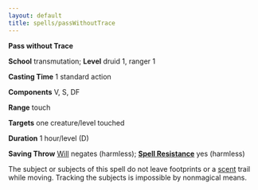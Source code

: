 ```yaml
---
layout: default
title: spells/passWithoutTrace
---
```

 **Pass without Trace**

**School** transmutation; **Level** druid 1, ranger 1

**Casting Time** 1 standard action

**Components** V, S, DF

**Range** touch

**Targets** one creature/level touched

**Duration** 1 hour/level (D)

**Saving Throw** [Will](../combat#_will) negates (harmless); **[Spell Resistance](../glossary#_spell-resistance)** yes (harmless)

The subject or subjects of this spell do not leave footprints or a [scent](../glossary#_scent) trail while moving. Tracking the subjects is impossible by nonmagical means.

